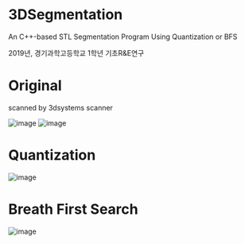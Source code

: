 # 3DSegmentation
An C++-based STL Segmentation Program Using Quantization or BFS

2019년, 경기과학고등학교 1학년 기초R&E연구

# Original
scanned by 3dsystems scanner

![image](https://user-images.githubusercontent.com/48399106/158171217-98dd8336-0eab-4efa-97c8-9cddd7480f49.png)
![image](https://user-images.githubusercontent.com/48399106/158171222-b7594f51-6073-4368-a715-7b07ee90b078.png)
# Quantization
![image](https://user-images.githubusercontent.com/48399106/158171238-18952437-d023-4dca-b3b1-53d83068f90b.png)
# Breath First Search
![image](https://user-images.githubusercontent.com/48399106/158171248-118ba242-c341-4c34-8ce3-0872515ef53b.png)
